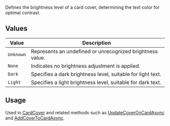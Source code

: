 Defines the brightness level of a card cover, determining the text color for optimal contrast.

## Values
| Value | Description |
| --- | --- |
| `Unknown` | Represents an undefined or unrecognized brightness value. |
| `None` | Indicates no brightness adjustment is applied. |
| `Dark` | Specifies a dark brightness level, suitable for light text. |
| `Light` | Specifies a light brightness level, suitable for dark text. |

## Usage
Used in [CardCover](CardCover) and related methods such as [UpdateCoverOnCardAsync](UpdateCoverOnCardAsync) and [AddCoverToCardAsync](AddCoverToCardAsync).
